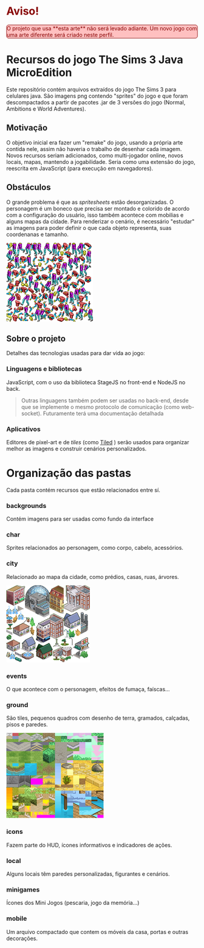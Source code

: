 # <span style="color:#800">Aviso!</span>
<p style="background-color:#ffc0c0;color:#800;border:1px solid #800;border-radius:6px">
O projeto que usa **esta arte** não será levado adiante.
Um novo jogo com uma arte diferente será criado neste perfil.
</p>

# Recursos do jogo The Sims 3 Java MicroEdition
Este repositório contém arquivos extraídos do jogo The Sims 3 para
celulares java. São imagens png contendo "sprites" do jogo e que foram
descompactados a partir de pacotes .jar de 3 versões do jogo (Normal,
Ambitions e World Adventures).

## Motivação
O objetivo inicial era fazer um "remake" do jogo, usando a própria arte
contida nele, assim não haveria o trabalho de desenhar cada imagem. Novos
recursos seriam adicionados, como multi-jogador online, novos locais, mapas,
mantendo a jogabilidade. Seria como uma extensão do jogo, reescrita em JavaScript
(para execução em navegadores).

## Obstáculos
O grande problema é que as _spritesheets_ estão desorganizadas. O personagem é um
boneco que precisa ser montado e colorido de acordo com a configuração do usuário,
isso também acontece com mobilias e alguns mapas da cidade. Para renderizar o cenário,
é necessário "estudar" as imagens para poder definir o que cada objeto representa, suas
coordenanas e tamanho.

![boneco](char/76img.png)

## Sobre o projeto
Detalhes das tecnologias usadas para dar vida ao jogo:
### Linguagens e bibliotecas
JavaScript, com o uso da biblioteca StageJS no front-end e NodeJS no back.

> Outras linguagens também podem ser usadas no back-end, desde que se implemente o mesmo
> protocolo de comunicação (como web-socket). Futuramente terá uma documentação detalhada

### Aplicativos
Editores de pixel-art e de _tiles_ (como [Tiled](https://mapeditor.org) ) serão usados para organizar
melhor as imagens e construir cenários personalizados.

# Organização das pastas
Cada pasta contém recursos que estão relacionados entre sí.

### backgrounds
Contém imagens para ser usadas como fundo da interface

### char
Sprites relacionados ao personagem, como corpo, cabelo, acessórios.

### city
Relacionado ao mapa da cidade, como prédios, casas, ruas, árvores.

![prédios](city/11img.png)

### events
O que acontece com o personagem, efeitos de fumaça, faíscas...

### ground
São tiles, pequenos quadros com desenho de terra, gramados, calçadas, pisos e paredes.

![pisos e calçadas](ground/ground.png)

### icons
Fazem parte do HUD, ícones informativos e indicadores de ações.

### local
Alguns locais têm paredes personalizadas, figurantes e cenários.

### minigames
Ícones dos Mini Jogos (pescaria, jogo da memória...)

### mobile
Um arquivo compactado que contem os móveis da casa, portas e outras decorações.
